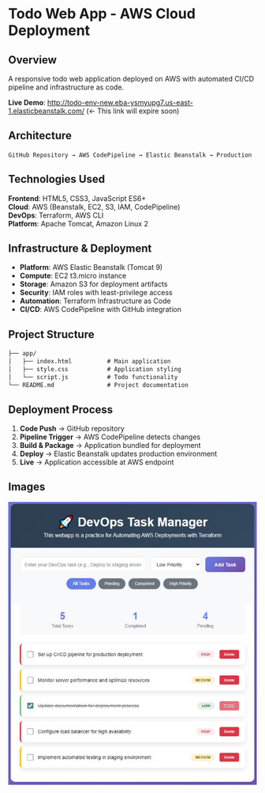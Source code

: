 # Todo Web App - AWS Cloud Deployment

## Overview
A responsive todo web application deployed on AWS with automated CI/CD pipeline and infrastructure as code.

**Live Demo**: http://todo-env-new.eba-ysmyupg7.us-east-1.elasticbeanstalk.com/ (<- This link will expire soon)

## Architecture
```
GitHub Repository → AWS CodePipeline → Elastic Beanstalk → Production
```

## Technologies Used
**Frontend**: HTML5, CSS3, JavaScript ES6+  
**Cloud**: AWS (Beanstalk, EC2, S3, IAM, CodePipeline)  
**DevOps**: Terraform, AWS CLI  
**Platform**: Apache Tomcat, Amazon Linux 2  

## Infrastructure & Deployment
- **Platform**: AWS Elastic Beanstalk (Tomcat 9)
- **Compute**: EC2 t3.micro instance  
- **Storage**: Amazon S3 for deployment artifacts
- **Security**: IAM roles with least-privilege access
- **Automation**: Terraform Infrastructure as Code
- **CI/CD**: AWS CodePipeline with GitHub integration

## Project Structure
```
├── app/
│   ├── index.html          # Main application
│   ├── style.css           # Application styling
│   └── script.js           # Todo functionality
└── README.md               # Project documentation
```

## Deployment Process
1. **Code Push** → GitHub repository
2. **Pipeline Trigger** → AWS CodePipeline detects changes  
3. **Build & Package** → Application bundled for deployment
4. **Deploy** → Elastic Beanstalk updates production environment
5. **Live** → Application accessible at AWS endpoint

## Images
<img src="https://github.com/quocm1nh238/aws-devops-project/blob/main/images/todo-app.png" width="720">

